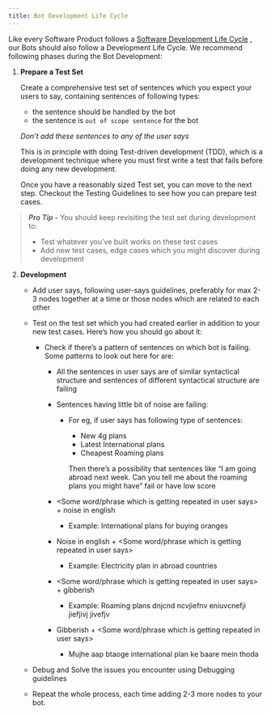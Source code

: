 ```yaml
---
title: Bot Development Life Cycle
---
```


Like every Software Product follows a [Software Development Life Cycle](https://www.google.com/url?sa=t&rct=j&q=&esrc=s&source=web&cd=3&cad=rja&uact=8&ved=2ahUKEwjZ0JPZwLLmAhUBILcAHedkAd4QFjACegQIDRAG&url=https%3A%2F%2Fwww.tutorialspoint.com%2Fsdlc%2Fsdlc_overview.htm&usg=AOvVaw2V89Mo-1dhC5xNDnRrIaIM)
, our Bots should also follow a Development Life Cycle. We recommend
 following phases during the Bot Development:

1. **Prepare a Test Set**

    Create a comprehensive test set of sentences which you expect your
     users to say, containing sentences of following types:
    * the sentence should be handled by the bot
    * the sentence is `out of scope sentence` for the bot

    *Don’t add these sentences to any of the user says*

    This is in principle with doing Test-driven development (TDD),
     which is a development technique where you must first write a test
      that fails before doing any new development.

    Once you have a reasonably sized Test set, you can move to the next step. Checkout the Testing Guidelines to see
     how you can prepare test cases.

> **_Pro Tip -_**
> You should keep revisiting the test set during development to:
> * Test whatever you’ve built works on these test cases
> * Add new test cases, edge cases which you might discover during development


2. **Development**

    * Add user says, following user-says guidelines, preferably for max
     2-3 nodes together at a time or those nodes which are related to each
      other

    * Test on the test set which you had created earlier in addition to
     your new test cases. Here’s how you should go about it:

        * Check if there’s a pattern of sentences on which bot is failing.
         Some patterns to look out here for are:
         
            * All the sentences in user says are of similar syntactical
             structure and sentences of different syntactical structure
              are failing

            * Sentences having little bit of noise are failing:
                * For eg, if user says has following type of sentences:
                    * New 4g plans
                    * Latest International plans
                    * Cheapest Roaming plans
                    
                    Then there’s a possibility that sentences like
                     “I am going abroad next week. Can you tell me about
                      the roaming plans you might have” fail or have low
                       score

            * <Some word/phrase which is getting repeated in user says> + noise in english 
                * Example: International plans for buying oranges
                
            * Noise in english + <Some word/phrase which is getting repeated in user says>
                * Example: Electricity plan in abroad countries
                
            * <Some word/phrase which is getting repeated in user says> + gibberish
                * Example: Roaming plans dnjcnd ncvjiefnv eniuvcnefji
                 jiefjivj jivefjv

            * Gibberish + <Some word/phrase which is getting repeated in user says>
                * Mujhe aap btaoge international plan ke baare mein thoda

    * Debug and Solve the issues you encounter using Debugging guidelines
    
    * Repeat the whole process, each time adding 2-3 more nodes to your bot.